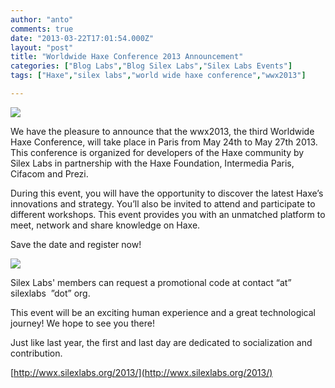 ```yaml
---
author: "anto"
comments: true
date: "2013-03-22T17:01:54.000Z"
layout: "post"
title: "Worldwide Haxe Conference 2013 Announcement"
categories: ["Blog Labs","Blog Silex Labs","Silex Labs Events"]
tags: ["Haxe","silex labs","world wide haxe conference","wwx2013"]

---
```

[![](https://www.silexlabs.org/wp-content/uploads/2013/03/event-brite-sponsors.png)](http://wwx.silexlabs.org/2013/)

We have the pleasure to announce that the wwx2013, the third Worldwide Haxe Conference, will take place in Paris from May 24th to May 27th 2013. This conference is organized for developers of the Haxe community by Silex Labs in partnership with the Haxe Foundation, Intermedia Paris, Cifacom and Prezi.

During this event, you will have the opportunity to discover the latest Haxe’s innovations and strategy. You’ll also be invited to attend and participate to different workshops.
This event provides you with an unmatched platform to meet, network and share knowledge on Haxe.

Save the date and register now!


[![](https://www.silexlabs.org/wp-content/uploads/2013/03/register.png)](http://wwx2013.eventbrite.fr/)


Silex Labs' members can request a promotional code at contact “at” silexlabs  ”dot” org.

This event will be an exciting human experience and a great technological journey! We hope to see you there!

Just like last year, the first and last day are dedicated to socialization and contribution.

[http://wwx.silexlabs.org/2013/](http://wwx.silexlabs.org/2013/)




